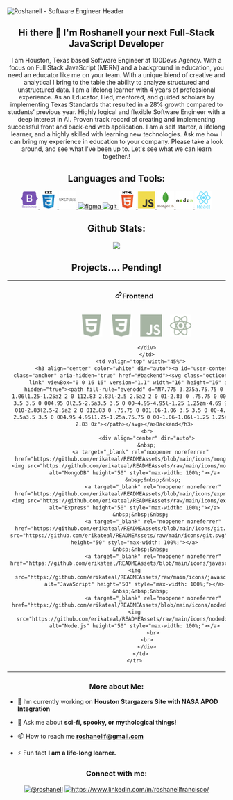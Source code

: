 

<img align="center" src="https://i.imgur.com/n9kbTiv.png" alt="Roshanell - Software Engineer Header" style="max-width: 100%;">



<h2 align="center">Hi there 👋 I'm Roshanell your next Full-Stack JavaScript Developer</h2>


<p align="center">I am Houston, Texas based Software Engineer at 100Devs Agency. With a focus on Full Stack JavaScript (MERN) and a background in education, you need an educator like me on your team. With a unique blend of creative and analytical I bring to the table the ability to analyze structured and unstructured data. I am a lifelong learner with 4 years of professional experience. As an Educator, I led, mentored, and guided scholars by implementing Texas Standards that resulted in a 28% growth compared to students’ previous year. Highly logical and flexible Software Engineer with a deep interest in AI. Proven track record of creating and implementing successful front and back-end web application. I am a self starter, a lifelong learner, and a highly skilled with learning new technologies. Ask me how I can bring my experience in education to your company. Please take a look around, and see what I've been up to. Let's see what we can learn together.!</p>






<h2 align="center">Languages and Tools:</h2>

<p align="center"> <a href="https://getbootstrap.com" target="_blank" rel="noreferrer"> <img src="https://raw.githubusercontent.com/devicons/devicon/master/icons/bootstrap/bootstrap-plain-wordmark.svg" alt="bootstrap" width="40" height="40"/> </a> <a href="https://www.w3schools.com/css/" target="_blank" rel="noreferrer"> <img src="https://raw.githubusercontent.com/devicons/devicon/master/icons/css3/css3-original-wordmark.svg" alt="css3" width="40" height="40"/> </a> <a href="https://expressjs.com" target="_blank" rel="noreferrer"> <img src="https://raw.githubusercontent.com/devicons/devicon/master/icons/express/express-original-wordmark.svg" alt="express" width="40" height="40"/> </a> <a href="https://www.figma.com/" target="_blank" rel="noreferrer"> <img src="https://www.vectorlogo.zone/logos/figma/figma-icon.svg" alt="figma" width="40" height="40"/> </a> <a href="https://git-scm.com/" target="_blank" rel="noreferrer"> <img src="https://www.vectorlogo.zone/logos/git-scm/git-scm-icon.svg" alt="git" width="40" height="40"/> </a> <a href="https://www.w3.org/html/" target="_blank" rel="noreferrer"> <img src="https://raw.githubusercontent.com/devicons/devicon/master/icons/html5/html5-original-wordmark.svg" alt="html5" width="40" height="40"/> </a> <a href="https://developer.mozilla.org/en-US/docs/Web/JavaScript" target="_blank" rel="noreferrer"> <img src="https://raw.githubusercontent.com/devicons/devicon/master/icons/javascript/javascript-original.svg" alt="javascript" width="40" height="40"/> </a> <a href="https://www.mongodb.com/" target="_blank" rel="noreferrer"> <img src="https://raw.githubusercontent.com/devicons/devicon/master/icons/mongodb/mongodb-original-wordmark.svg" alt="mongodb" width="40" height="40"/> </a> <a href="https://nodejs.org" target="_blank" rel="noreferrer"> <img src="https://raw.githubusercontent.com/devicons/devicon/master/icons/nodejs/nodejs-original-wordmark.svg" alt="nodejs" width="40" height="40"/> </a> <a href="https://reactjs.org/" target="_blank" rel="noreferrer"> <img src="https://raw.githubusercontent.com/devicons/devicon/master/icons/react/react-original-wordmark.svg" alt="react" width="40" height="40"/> </a> </p>


<h2 align="center">Github Stats:</h2>



<p align="center">
<img align="center" src="https://github-readme-streak-stats.herokuapp.com/?user=roshanell&" data-canonical-src="https://github-readme-streak-stats.herokuapp.com/?user=roshanell&&amp;hide_border=true&amp;currStreakNum=a6b4a2&amp;ring=ffffff&amp;background=12160F&amp;sideLabels=ffffff&amp;sideNums=ffffff&amp;fire=ffffff&amp;currStreakLabel=a6b4a2&amp;dates=959595" style="max-width: 100%;"> </p>


<h2 align="center"> Projects.... Pending! </h2>

<div align="center" dir="auto">
<table>
	<tbody><tr>
		<td valign="top" width="45%">
			<h3 align="center" color="white" dir="auto"><a id="user-content-frontend" class="anchor" aria-hidden="true" href="#frontend"><svg class="octicon octicon-link" viewBox="0 0 16 16" version="1.1" width="16" height="16" aria-hidden="true"><path fill-rule="evenodd" d="M7.775 3.275a.75.75 0 001.06 1.06l1.25-1.25a2 2 0 112.83 2.83l-2.5 2.5a2 2 0 01-2.83 0 .75.75 0 00-1.06 1.06 3.5 3.5 0 004.95 0l2.5-2.5a3.5 3.5 0 00-4.95-4.95l-1.25 1.25zm-4.69 9.64a2 2 0 010-2.83l2.5-2.5a2 2 0 012.83 0 .75.75 0 001.06-1.06 3.5 3.5 0 00-4.95 0l-2.5 2.5a3.5 3.5 0 004.95 4.95l1.25-1.25a.75.75 0 00-1.06-1.06l-1.25 1.25a2 2 0 01-2.83 0z"></path></svg></a>Frontend</h3>
			<br>
			<div align="center" dir="auto">
            	&nbsp;
				<a target="_blank" rel="noopener noreferrer" href="https://github.com/erikateal/READMEAssets/blob/main/icons/html5.svg"><img src="https://github.com/erikateal/READMEAssets/raw/main/icons/html5.svg" alt="HTML5" height="50" style="max-width: 100%;"></a>
		&nbsp;&nbsp;&nbsp;
                <a target="_blank" rel="noopener noreferrer" href="https://github.com/erikateal/READMEAssets/blob/main/icons/css3.svg"><img src="https://github.com/erikateal/READMEAssets/raw/main/icons/css3.svg" alt="CSS3" height="50" style="max-width: 100%;"></a>
		&nbsp;&nbsp;&nbsp;
                <a target="_blank" rel="noopener noreferrer" href="https://github.com/erikateal/READMEAssets/blob/main/icons/javascript.svg"><img src="https://github.com/erikateal/READMEAssets/raw/main/icons/javascript.svg" alt="JavaScript" height="50" style="max-width: 100%;"></a>
		&nbsp;&nbsp;&nbsp;
                <a target="_blank" rel="noopener noreferrer" href="https://github.com/erikateal/READMEAssets/blob/main/icons/react.svg"><img src="https://github.com/erikateal/READMEAssets/raw/main/icons/react.svg" alt="React" height="50" style="max-width: 100%;"></a>


			</div>
			</td>
		<td valign="top" width="45%">
			<h3 align="center" color="white" dir="auto"><a id="user-content-backend" class="anchor" aria-hidden="true" href="#backend"><svg class="octicon octicon-link" viewBox="0 0 16 16" version="1.1" width="16" height="16" aria-hidden="true"><path fill-rule="evenodd" d="M7.775 3.275a.75.75 0 001.06 1.06l1.25-1.25a2 2 0 112.83 2.83l-2.5 2.5a2 2 0 01-2.83 0 .75.75 0 00-1.06 1.06 3.5 3.5 0 004.95 0l2.5-2.5a3.5 3.5 0 00-4.95-4.95l-1.25 1.25zm-4.69 9.64a2 2 0 010-2.83l2.5-2.5a2 2 0 012.83 0 .75.75 0 001.06-1.06 3.5 3.5 0 00-4.95 0l-2.5 2.5a3.5 3.5 0 004.95 4.95l1.25-1.25a.75.75 0 00-1.06-1.06l-1.25 1.25a2 2 0 01-2.83 0z"></path></svg></a>Backend</h3>
			<br>
            <div align="center" dir="auto">
			&nbsp;
		<a target="_blank" rel="noopener noreferrer" href="https://github.com/erikateal/READMEAssets/blob/main/icons/mongodb.svg"><img src="https://github.com/erikateal/READMEAssets/raw/main/icons/mongodb.svg" alt="MongoDB" height="50" style="max-width: 100%;"></a>
                &nbsp;&nbsp;&nbsp;
                <a target="_blank" rel="noopener noreferrer" href="https://github.com/erikateal/READMEAssets/blob/main/icons/express.svg"><img src="https://github.com/erikateal/READMEAssets/raw/main/icons/express.svg" alt="Express" height="50" style="max-width: 100%;"></a>
		&nbsp;&nbsp;&nbsp;
                <a target="_blank" rel="noopener noreferrer" href="https://github.com/erikateal/READMEAssets/blob/main/icons/git.svg"><img src="https://github.com/erikateal/READMEAssets/raw/main/icons/git.svg" alt="Git" height="50" style="max-width: 100%;"></a>
		&nbsp;&nbsp;&nbsp;
                <a target="_blank" rel="noopener noreferrer" href="https://github.com/erikateal/READMEAssets/blob/main/icons/javascript.svg"><img src="https://github.com/erikateal/READMEAssets/raw/main/icons/javascript.svg" alt="JavaScript" height="50" style="max-width: 100%;"></a>
		&nbsp;&nbsp;&nbsp;
                <a target="_blank" rel="noopener noreferrer" href="https://github.com/erikateal/READMEAssets/blob/main/icons/nodedotjs.svg"><img src="https://github.com/erikateal/READMEAssets/raw/main/icons/nodedotjs.svg" alt="Node.js" height="50" style="max-width: 100%;"></a>
				<br>
				<br>	
			</div>
		</td>
	</tr>
</tbody></table>
</div>

<h3 align="center">More about Me:</h3>


- 🔭 I’m currently working on **Houston Stargazers Site with NASA APOD Integration**

- 💬 Ask me about **sci-fi, spooky, or mythological things!**

- 📫 How to reach me **roshanellf@gmail.com**

- ⚡ Fun fact **I am a life-long learner.**



<h3 align="center">Connect with me:</h3>
<p align="center">
<a href="https://twitter.com/@roshanell" target="blank"><img align="center" src="https://raw.githubusercontent.com/rahuldkjain/github-profile-readme-generator/master/src/images/icons/Social/twitter.svg" alt="@roshanell" height="30" width="40" /></a>
<a href="https://linkedin.com/in/https://www.linkedin.com/in/roshanellfrancisco/" target="blank"><img align="center" src="https://raw.githubusercontent.com/rahuldkjain/github-profile-readme-generator/master/src/images/icons/Social/linked-in-alt.svg" alt="https://www.linkedin.com/in/roshanellfrancisco/" height="30" width="40" /></a>
</p>
